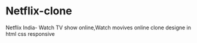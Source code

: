 # Netflix-clone
Netflix India- Watch TV show online,Watch movives online clone designe in html css responsive
